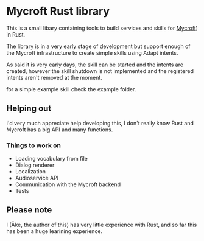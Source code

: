# Mycroft Rust library

This is a small libary containing tools to build services and skills for [Mycroft](https://github.com/mycroftai/mycroft-core)) in Rust.

The library is in a very early stage of development but support enough of the Mycroft infrastructure to create simple skills using Adapt intents.

As said it is very early days, the skill can be started and the intents are created, however the skill shutdown is not implemented and the registered intents aren't removed at the moment.

for a simple example skill check the example folder.

## Helping out

I'd very much appreciate help developing this, I don't really know Rust and Mycroft has a big API and many functions.

### Things to work on
- Loading vocabulary from file
- Dialog renderer
- Localization
- Audioservice API
- Communication with the Mycroft backend
- Tests

## Please note

I (Åke, the author of this) has very little experience with Rust, and so far this has been a huge learining experience.
